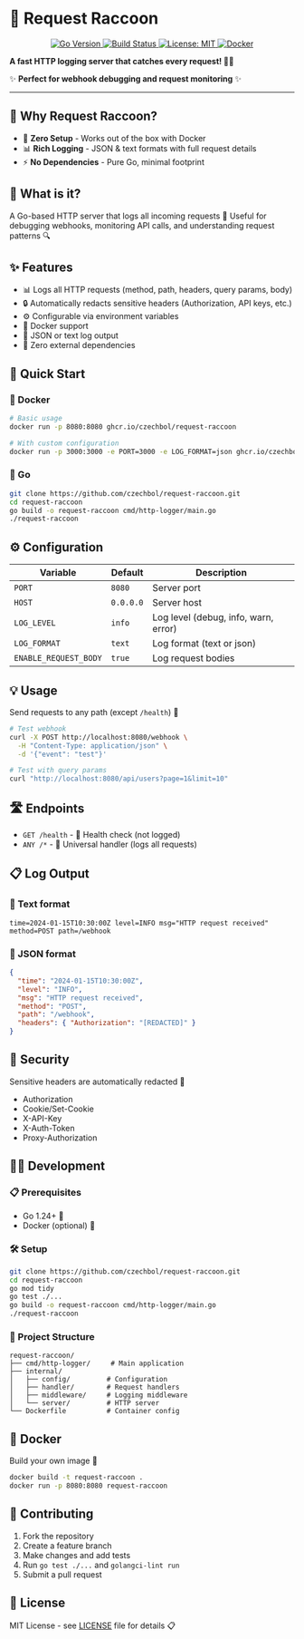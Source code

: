 # 🦝 Request Raccoon

<p align="center">
  <a href="https://golang.org">
    <img src="https://img.shields.io/badge/Go-1.24+-blue?style=for-the-badge" alt="Go Version">
  </a>
  <a href="https://github.com/czechbol/request-raccoon/actions">
    <img src="https://img.shields.io/github/actions/workflow/status/czechbol/request-raccoon/ci.yml?branch=main&style=for-the-badge" alt="Build Status">
  </a>
  <a href="https://opensource.org/licenses/MIT">
    <img src="https://img.shields.io/badge/License-MIT-yellow?style=for-the-badge" alt="License: MIT">
  </a>
  <a href="https://hub.docker.com/r/czechbol/request-raccoon">
    <img src="https://img.shields.io/badge/Docker-Ready-blue?style=for-the-badge" alt="Docker">
  </a>
</p>

**A fast HTTP logging server that catches every request! 🕵️‍♂️**

✨ **Perfect for webhook debugging and request monitoring** ✨

---

## 🚀 **Why Request Raccoon?**

- 🐳 **Zero Setup** - Works out of the box with Docker
- 📊 **Rich Logging** - JSON & text formats with full request details
- ⚡ **No Dependencies** - Pure Go, minimal footprint

## 🤔 What is it?

A Go-based HTTP server that logs all incoming requests 📝 Useful for debugging webhooks, monitoring API calls, and understanding request patterns 🔍

## ✨ Features

- 📊 Logs all HTTP requests (method, path, headers, query params, body)
- 🔒 Automatically redacts sensitive headers (Authorization, API keys, etc.)
- ⚙️ Configurable via environment variables
- 🐳 Docker support
- 📄 JSON or text log output
- 🚀 Zero external dependencies

## 🚀 Quick Start

### 🐳 Docker

```bash
# Basic usage
docker run -p 8080:8080 ghcr.io/czechbol/request-raccoon

# With custom configuration
docker run -p 3000:3000 -e PORT=3000 -e LOG_FORMAT=json ghcr.io/czechbol/request-raccoon
```

### 🔧 Go

```bash
git clone https://github.com/czechbol/request-raccoon.git
cd request-raccoon
go build -o request-raccoon cmd/http-logger/main.go
./request-raccoon
```

## ⚙️ Configuration

| Variable              | Default   | Description                          |
| --------------------- | --------- | ------------------------------------ |
| `PORT`                | `8080`    | Server port                          |
| `HOST`                | `0.0.0.0` | Server host                          |
| `LOG_LEVEL`           | `info`    | Log level (debug, info, warn, error) |
| `LOG_FORMAT`          | `text`    | Log format (text or json)            |
| `ENABLE_REQUEST_BODY` | `true`    | Log request bodies                   |

## 💡 Usage

Send requests to any path (except `/health`) 🎯

```bash
# Test webhook
curl -X POST http://localhost:8080/webhook \
  -H "Content-Type: application/json" \
  -d '{"event": "test"}'

# Test with query params
curl "http://localhost:8080/api/users?page=1&limit=10"
```

## 🛣️ Endpoints

- `GET /health` - 💚 Health check (not logged)
- `ANY /*` - 🎯 Universal handler (logs all requests)

## 📋 Log Output

### 📝 Text format

```
time=2024-01-15T10:30:00Z level=INFO msg="HTTP request received" method=POST path=/webhook
```

### 🔗 JSON format

```json
{
  "time": "2024-01-15T10:30:00Z",
  "level": "INFO",
  "msg": "HTTP request received",
  "method": "POST",
  "path": "/webhook",
  "headers": { "Authorization": "[REDACTED]" }
}
```

## 🔐 Security

Sensitive headers are automatically redacted 🙈

- Authorization
- Cookie/Set-Cookie
- X-API-Key
- X-Auth-Token
- Proxy-Authorization

## 👨‍💻 Development

### 📋 Prerequisites

- Go 1.24+ 🐹
- Docker (optional) 🐳

### 🛠️ Setup

```bash
git clone https://github.com/czechbol/request-raccoon.git
cd request-raccoon
go mod tidy
go test ./...
go build -o request-raccoon cmd/http-logger/main.go
./request-raccoon
```

### 📂 Project Structure

```
request-raccoon/
├── cmd/http-logger/     # Main application
├── internal/
│   ├── config/         # Configuration
│   ├── handler/        # Request handlers
│   ├── middleware/     # Logging middleware
│   └── server/         # HTTP server
└── Dockerfile          # Container config
```

## 🐳 Docker

Build your own image 🔨

```bash
docker build -t request-raccoon .
docker run -p 8080:8080 request-raccoon
```

## 🤝 Contributing

1. Fork the repository
2. Create a feature branch
3. Make changes and add tests
4. Run `go test ./...` and `golangci-lint run`
5. Submit a pull request

## 📄 License

MIT License - see [LICENSE](LICENSE) file for details 📋
